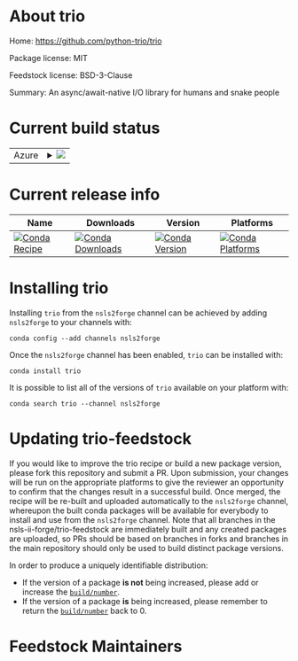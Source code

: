 About trio
==========

Home: https://github.com/python-trio/trio

Package license: MIT

Feedstock license: BSD-3-Clause

Summary: An async/await-native I/O library for humans and snake people



Current build status
====================


<table>
    
  <tr>
    <td>Azure</td>
    <td>
      <details>
        <summary>
          <a href="https://dev.azure.com/nsls2forge/nsls2forge/_build/latest?definitionId=19&branchName=master">
            <img src="https://dev.azure.com/nsls2forge/nsls2forge/_apis/build/status/trio-feedstock?branchName=master">
          </a>
        </summary>
        <table>
          <thead><tr><th>Variant</th><th>Status</th></tr></thead>
          <tbody><tr>
              <td>linux_64_python3.6.____cpython</td>
              <td>
                <a href="https://dev.azure.com/nsls2forge/nsls2forge/_build/latest?definitionId=19&branchName=master">
                  <img src="https://dev.azure.com/nsls2forge/nsls2forge/_apis/build/status/trio-feedstock?branchName=master&jobName=linux&configuration=linux_64_python3.6.____cpython" alt="variant">
                </a>
              </td>
            </tr><tr>
              <td>linux_64_python3.7.____cpython</td>
              <td>
                <a href="https://dev.azure.com/nsls2forge/nsls2forge/_build/latest?definitionId=19&branchName=master">
                  <img src="https://dev.azure.com/nsls2forge/nsls2forge/_apis/build/status/trio-feedstock?branchName=master&jobName=linux&configuration=linux_64_python3.7.____cpython" alt="variant">
                </a>
              </td>
            </tr><tr>
              <td>linux_64_python3.8.____cpython</td>
              <td>
                <a href="https://dev.azure.com/nsls2forge/nsls2forge/_build/latest?definitionId=19&branchName=master">
                  <img src="https://dev.azure.com/nsls2forge/nsls2forge/_apis/build/status/trio-feedstock?branchName=master&jobName=linux&configuration=linux_64_python3.8.____cpython" alt="variant">
                </a>
              </td>
            </tr><tr>
              <td>osx_64_python3.6.____cpython</td>
              <td>
                <a href="https://dev.azure.com/nsls2forge/nsls2forge/_build/latest?definitionId=19&branchName=master">
                  <img src="https://dev.azure.com/nsls2forge/nsls2forge/_apis/build/status/trio-feedstock?branchName=master&jobName=osx&configuration=osx_64_python3.6.____cpython" alt="variant">
                </a>
              </td>
            </tr><tr>
              <td>osx_64_python3.7.____cpython</td>
              <td>
                <a href="https://dev.azure.com/nsls2forge/nsls2forge/_build/latest?definitionId=19&branchName=master">
                  <img src="https://dev.azure.com/nsls2forge/nsls2forge/_apis/build/status/trio-feedstock?branchName=master&jobName=osx&configuration=osx_64_python3.7.____cpython" alt="variant">
                </a>
              </td>
            </tr><tr>
              <td>osx_64_python3.8.____cpython</td>
              <td>
                <a href="https://dev.azure.com/nsls2forge/nsls2forge/_build/latest?definitionId=19&branchName=master">
                  <img src="https://dev.azure.com/nsls2forge/nsls2forge/_apis/build/status/trio-feedstock?branchName=master&jobName=osx&configuration=osx_64_python3.8.____cpython" alt="variant">
                </a>
              </td>
            </tr><tr>
              <td>win_64_python3.6.____cpython</td>
              <td>
                <a href="https://dev.azure.com/nsls2forge/nsls2forge/_build/latest?definitionId=19&branchName=master">
                  <img src="https://dev.azure.com/nsls2forge/nsls2forge/_apis/build/status/trio-feedstock?branchName=master&jobName=win&configuration=win_64_python3.6.____cpython" alt="variant">
                </a>
              </td>
            </tr><tr>
              <td>win_64_python3.7.____cpython</td>
              <td>
                <a href="https://dev.azure.com/nsls2forge/nsls2forge/_build/latest?definitionId=19&branchName=master">
                  <img src="https://dev.azure.com/nsls2forge/nsls2forge/_apis/build/status/trio-feedstock?branchName=master&jobName=win&configuration=win_64_python3.7.____cpython" alt="variant">
                </a>
              </td>
            </tr><tr>
              <td>win_64_python3.8.____cpython</td>
              <td>
                <a href="https://dev.azure.com/nsls2forge/nsls2forge/_build/latest?definitionId=19&branchName=master">
                  <img src="https://dev.azure.com/nsls2forge/nsls2forge/_apis/build/status/trio-feedstock?branchName=master&jobName=win&configuration=win_64_python3.8.____cpython" alt="variant">
                </a>
              </td>
            </tr>
          </tbody>
        </table>
      </details>
    </td>
  </tr>
</table>

Current release info
====================

| Name | Downloads | Version | Platforms |
| --- | --- | --- | --- |
| [![Conda Recipe](https://img.shields.io/badge/recipe-trio-green.svg)](https://anaconda.org/nsls2forge/trio) | [![Conda Downloads](https://img.shields.io/conda/dn/nsls2forge/trio.svg)](https://anaconda.org/nsls2forge/trio) | [![Conda Version](https://img.shields.io/conda/vn/nsls2forge/trio.svg)](https://anaconda.org/nsls2forge/trio) | [![Conda Platforms](https://img.shields.io/conda/pn/nsls2forge/trio.svg)](https://anaconda.org/nsls2forge/trio) |

Installing trio
===============

Installing `trio` from the `nsls2forge` channel can be achieved by adding `nsls2forge` to your channels with:

```
conda config --add channels nsls2forge
```

Once the `nsls2forge` channel has been enabled, `trio` can be installed with:

```
conda install trio
```

It is possible to list all of the versions of `trio` available on your platform with:

```
conda search trio --channel nsls2forge
```




Updating trio-feedstock
=======================

If you would like to improve the trio recipe or build a new
package version, please fork this repository and submit a PR. Upon submission,
your changes will be run on the appropriate platforms to give the reviewer an
opportunity to confirm that the changes result in a successful build. Once
merged, the recipe will be re-built and uploaded automatically to the
`nsls2forge` channel, whereupon the built conda packages will be available for
everybody to install and use from the `nsls2forge` channel.
Note that all branches in the nsls-ii-forge/trio-feedstock are
immediately built and any created packages are uploaded, so PRs should be based
on branches in forks and branches in the main repository should only be used to
build distinct package versions.

In order to produce a uniquely identifiable distribution:
 * If the version of a package **is not** being increased, please add or increase
   the [``build/number``](https://conda.io/docs/user-guide/tasks/build-packages/define-metadata.html#build-number-and-string).
 * If the version of a package **is** being increased, please remember to return
   the [``build/number``](https://conda.io/docs/user-guide/tasks/build-packages/define-metadata.html#build-number-and-string)
   back to 0.

Feedstock Maintainers
=====================


